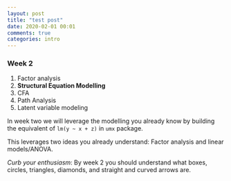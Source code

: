```yaml
---
layout: post
title: "test post"
date: 2020-02-01 00:01
comments: true
categories: intro
---
```


<a name="top"></a>
### Week 2

1. Factor analysis
2. **Structural Equation Modelling**
3. CFA
4. Path Analysis
5. Latent variable modeling

In week two we will leverage the modelling you already know by building the equivalent of `lm(y ~ x + z)` in `umx` package.

This leverages two ideas you already understand: Factor analysis and linear models/ANOVA.</li>

*Curb your enthusiasm*: By week 2 you should understand what boxes, circles, triangles, diamonds, and straight and curved arrows are. 
